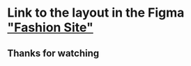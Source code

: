 # Link to the layout in the Figma ["Fashion Site"](https://www.figma.com/design/gcBDNEviWGdgne6rnauMKA/Fashion-Site?t=JKQ0aLnKuj4CRA04-1)

## Thanks for watching